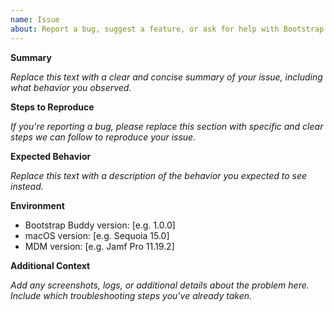 ```yaml
---
name: Issue
about: Report a bug, suggest a feature, or ask for help with Bootstrap Buddy.
---
```


**Summary**

_Replace this text with a clear and concise summary of your issue, including what behavior you observed._

**Steps to Reproduce**

_If you're reporting a bug, please replace this section with specific and clear steps we can follow to reproduce your issue._

**Expected Behavior**

_Replace this text with a description of the behavior you expected to see instead._

**Environment**

- Bootstrap Buddy version: [e.g. 1.0.0]
- macOS version: [e.g. Sequoia 15.0]
- MDM version: [e.g. Jamf Pro 11.19.2]

**Additional Context**

_Add any screenshots, logs, or additional details about the problem here. Include which troubleshooting steps you've already taken._
